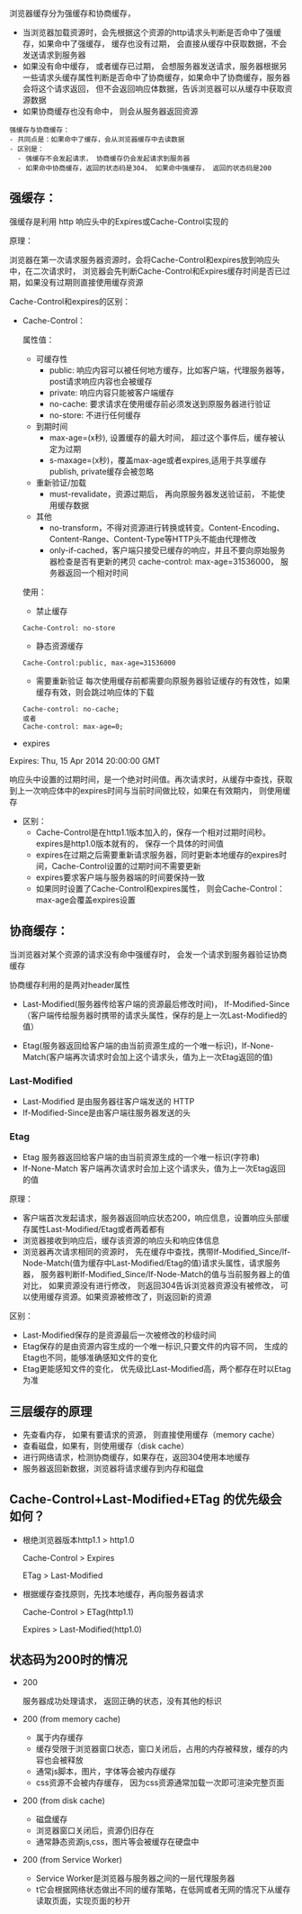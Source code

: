 浏览器缓存分为强缓存和协商缓存，
- 当浏览器加载资源时，会先根据这个资源的http请求头判断是否命中了强缓存，如果命中了强缓存， 缓存也没有过期， 会直接从缓存中获取数据，不会发送请求到服务器
- 如果没有命中缓存， 或者缓存已过期， 会想服务器发送请求，服务器根据另一些请求头缓存属性判断是否命中了协商缓存，如果命中了协商缓存，服务器会将这个请求返回， 但不会返回响应体数据，告诉浏览器可以从缓存中获取资源数据
- 如果协商缓存也没有命中， 则会从服务器返回资源
  
```
强缓存与协商缓存：
- 共同点是：如果命中了缓存，会从浏览器缓存中去读数据
- 区别是：
  - 强缓存不会发起请求， 协商缓存仍会发起请求到服务器
  - 如果命中协商缓存，返回的状态码是304， 如果命中强缓存， 返回的状态码是200
```

## 强缓存：

强缓存是利用 http 响应头中的Expires或Cache-Control实现的

原理：

浏览器在第一次请求服务器资源时，会将Cache-Control和expires放到响应头中，在二次请求时， 浏览器会先判断Cache-Control和Expires缓存时间是否已过期，如果没有过期则直接使用缓存资源

Cache-Control和expires的区别：

- Cache-Control：
  
    属性值：
    - 可缓存性
      - public: 响应内容可以被任何地方缓存，比如客户端，代理服务器等，post请求响应内容也会被缓存
      - private: 响应内容只能被客户端缓存
      - no-cache: 要求请求在使用缓存前必须发送到原服务器进行验证
      - no-store: 不进行任何缓存
    - 到期时间
      - max-age=(x秒), 设置缓存的最大时间， 超过这个事件后，缓存被认定为过期
      - s-maxage=(x秒)，覆盖max-age或者expires,适用于共享缓存publish, private缓存会被忽略
    - 重新验证/加载
      - must-revalidate，资源过期后， 再向原服务器发送验证前， 不能使用缓存数据
    - 其他
      - no-transform，不得对资源进行转换或转变。Content-Encoding、Content-Range、Content-Type等HTTP头不能由代理修改
      - only-if-cached，客户端只接受已缓存的响应，并且不要向原始服务器检查是否有更新的拷贝
    cache-control: max-age=31536000， 服务器返回一个相对时间

    使用：
    - 禁止缓存
    ```
    Cache-Control: no-store
    ```
    - 静态资源缓存
    ```
    Cache-Control:public, max-age=31536000
    ```
    - 需要重新验证
    每次使用缓存前都需要向原服务器验证缓存的有效性，如果缓存有效，则会跳过响应体的下载
    ```
    Cache-control: no-cache;
    或者
    Cache-control: max-age=0;
    ```

- expires

Expires: Thu, 15 Apr 2014 20:00:00 GMT

响应头中设置的过期时间，是一个绝对时间值。再次请求时，从缓存中查找，获取到上一次响应体中的expires时间与当前时间做比较，如果在有效期内， 则使用缓存

- 区别：
  - Cache-Control是在http1.1版本加入的，保存一个相对过期时间秒。expires是http1.0版本就有的， 保存一个具体的时间值
  - expires在过期之后需要重新请求服务器，同时更新本地缓存的expires时间，Cache-Control设置的过期时间不需要更新
  - expires要求客户端与服务器端的时间要保持一致
  - 如果同时设置了Cache-Control和expires属性， 则会Cache-Control：max-age会覆盖expires设置
  
## 协商缓存：
当浏览器对某个资源的请求没有命中强缓存时， 会发一个请求到服务器验证协商缓存

协商缓存利用的是两对header属性
- Last-Modified(服务器传给客户端的资源最后修改时间)， If-Modified-Since（客户端传给服务器时携带的请求头属性，保存的是上一次Last-Modified的值）

- Etag(服务器返回给客户端的由当前资源生成的一个唯一标识)，If-None-Match(客户端再次请求时会加上这个请求头，值为上一次Etag返回的值)

### Last-Modified

- Last-Modified 是由服务器往客户端发送的 HTTP
- If-Modified-Since是由客户端往服务器发送的头

### Etag

- Etag 服务器返回给客户端的由当前资源生成的一个唯一标识(字符串)
- If-None-Match 客户端再次请求时会加上这个请求头，值为上一次Etag返回的值

原理：
- 客户端首次发起请求，服务器返回响应状态200，响应信息，设置响应头部缓存属性Last-Modified/Etag或者两着都有
- 浏览器接收到响应后，缓存该资源的响应头和响应体信息
- 浏览器再次请求相同的资源时， 先在缓存中查找，携带If-Modified_Since/If-Node-Match(值为缓存中Last-Modified/Etag的值)请求头属性，请求服务器， 服务器判断If-Modified_Since/If-Node-Match的值与当前服务器上的值对比， 如果资源没有进行修改， 则返回304告诉浏览器资源没有被修改， 可以使用缓存资源。如果资源被修改了，则返回新的资源

区别：
- Last-Modified保存的是资源最后一次被修改的秒级时间
- Etag保存的是由资源内容生成的一个唯一标识,只要文件的内容不同， 生成的Etag也不同，能够准确感知文件的变化
- Etag更能感知文件的变化， 优先级比Last-Modified高，两个都存在时以Etag为准

## 三层缓存的原理
- 先查看内存， 如果有要请求的资源， 则直接使用缓存（memory cache）
- 查看磁盘，如果有，则使用缓存（disk cache）
- 进行网络请求，检测协商缓存，如果存在，返回304使用本地缓存
- 服务器返回新数据，浏览器将请求缓存到内存和磁盘
  
## Cache-Control+Last-Modified+ETag 的优先级会如何？
- 根绝浏览器版本http1.1 > http1.0
  
    Cache-Control > Expires
    
    ETag > Last-Modified
  
- 根据缓存查找原则，先找本地缓存，再向服务器请求

    Cache-Control > ETag(http1.1)

    Expires > Last-Modified(http1.0)


## 状态码为200时的情况
- 200 
  
    服务器成功处理请求， 返回正确的状态，没有其他的标识

- 200  (from memory cache)
  
    - 属于内存缓存
    - 缓存受限于浏览器窗口状态，窗口关闭后，占用的内存被释放，缓存的内容也会被释放
    - 通常js脚本，图片，字体等会被内存缓存
    - css资源不会被内存缓存， 因为css资源通常加载一次即可渲染完整页面

- 200 (from disk cache)

    - 磁盘缓存
    - 浏览器窗口关闭后，资源仍旧存在
    - 通常静态资源js,css，图片等会被缓存在硬盘中

- 200 (from Service Worker)

    - Service Worker是浏览器与服务器之间的一层代理服务器
    - t它会根据网络状态做出不同的缓存策略，在低网或者无网的情况下从缓存读取页面，实现页面的秒开



